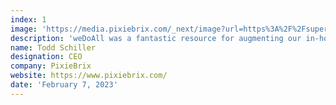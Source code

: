 ```yaml
---
index: 1
image: 'https://media.pixiebrix.com/_next/image?url=https%3A%2F%2Fsuper-static-assets.s3.amazonaws.com%2Fccc60628-59bb-42eb-a933-1cbafd281e1b%2Fimages%2F1ea4a6f8-f32e-41b5-846d-bd8d36db27d3.png&w=640&q=80'
description: 'weDoAll was a fantastic resource for augmenting our in-house development team. As a startup, moving fast is critical. Their web application developers seamlessly integrated with our team and brought expertise to our project.'
name: Todd Schiller
designation: CEO
company: PixieBrix
website: https://www.pixiebrix.com/
date: 'February 7, 2023'
---
```

